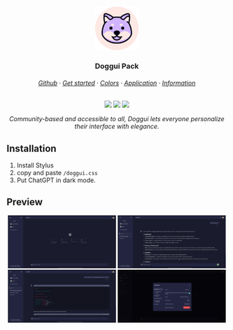 <div align="center">

<img alt="logo" src="https://raw.githubusercontent.com/doggui-pack/.github/main/icon/logo_round.png" height="100">

<h3>Doggui Pack</h3>

<h6>
<a href="https://github.com/doggui-pack/">Github</a>
·
<a href=https://github.com/doggui-pack/doggui">Get started</a>
·
<a href="https://github.com/doggui-pack/doggui?tab=readme-ov-file#-palette">Colors</a>
·
<a href="https://github.com/doggui-pack/doggui?tab=readme-ov-file#-application">Application</a>
·
<a href="https://github.com/doggui-pack/doggui?tab=readme-ov-file#%EF%B8%8F-gratitude">Information</a>
</h6>

<a href="https://github.com/doggui-pack/doggui/stargazers"><img src="https://img.shields.io/github/stars/doggui-pack/doggui?colorA=2a2e48&colorB=d1b3ff&style=for-the-badge&logo="></a>
<a href="https://github.com/doggui-pack/doggui/releases/latest"><img src="https://img.shields.io/github/v/release/doggui-pack/doggui?colorA=2a2e48&colorB=b7e4a1&style=for-the-badge"></a>
<a href="https://github.com/doggui-pack/doggui/issues"><img src="https://img.shields.io/github/issues/doggui-pack/doggui?colorA=2a2e48&colorB=fbb693&style=for-the-badge&logo="></a>

<p><em>
Community-based and accessible to all, Doggui lets everyone personalize their interface with elegance.
</em></p>
</div>

## Installation
1. Install Stylus
2. copy and paste ``/doggui.css``
3. Put ChatGPT in dark mode.

## Preview
<div align="center">
<a href="assets/prev1.png"><img alt="preview" src="assets/prev1.png" width="49%"></a>
<a href="assets/prev2.png"><img alt="preview" src="assets/prev2.png" width="49%"></a>
<a href="assets/prev3.png"><img alt="preview" src="assets/prev3.png" width="49%"></a>
<a href="assets/prev4.png"><img alt="preview" src="assets/prev4.png" width="49%"></a>
</div>